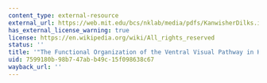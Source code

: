 ```yaml
---
content_type: external-resource
external_url: https://web.mit.edu/bcs/nklab/media/pdfs/KanwisherDilks.in%20Chalupa_WernerTNVN.inpress.pdf
has_external_license_warning: true
license: https://en.wikipedia.org/wiki/All_rights_reserved
status: ''
title: '"The Functional Organization of the Ventral Visual Pathway in Humans."'
uid: 7599180b-98b7-47ab-b49c-15f098638c67
wayback_url: ''
---
```

